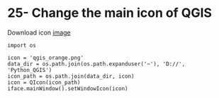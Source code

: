 # 25- Change the main icon of QGIS

Download icon  [image](https://github.com/Azad77/Python_qgis/blob/main/Data/qgis_orange.png) 
```
import os

icon = 'qgis_orange.png'
data_dir = os.path.join(os.path.expanduser('~'), 'D://', 'Python_QGIS')
icon_path = os.path.join(data_dir, icon)
icon = QIcon(icon_path)
iface.mainWindow().setWindowIcon(icon)
```